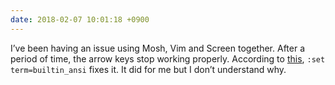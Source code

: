 ```yaml
---
date: 2018-02-07 10:01:18 +0900
---
```

I’ve been having an issue using Mosh, Vim and Screen together. After a period of time, the arrow keys stop working properly. According to [this](https://superuser.com/questions/1197868/arrow-keys-dont-work-when-using-mosh-remote-shell), `:set term=builtin_ansi` fixes it. It did for me but I don’t understand why.
